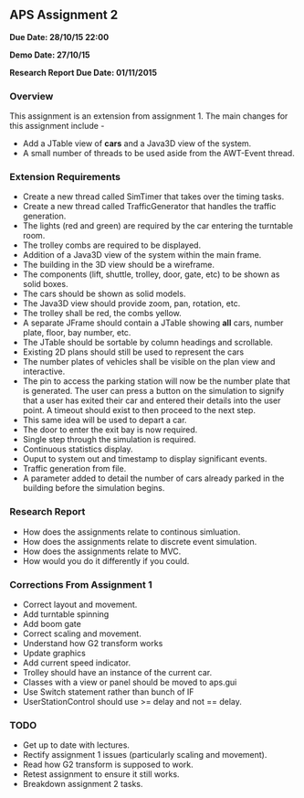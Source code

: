## APS Assignment 2

**Due Date: 28/10/15 22:00**

**Demo Date: 27/10/15**

**Research Report Due Date: 01/11/2015**

### Overview 

This assignment is an extension from assignment 1. The main changes for this assignment include -

- Add a JTable view of **cars** and a Java3D view of the system.
- A small number of threads to be used aside from the AWT-Event thread.

### Extension Requirements

- Create a new thread called SimTimer that takes over the timing tasks.
- Create a new thread called TrafficGenerator that handles the traffic generation.
- The lights (red and green) are required by the car entering the turntable room.
- The trolley combs are required to be displayed.
- Addition of a Java3D view of the system within the main frame.
- The building in the 3D view should be a wireframe.
- The components (lift, shuttle, trolley, door, gate, etc) to be shown as solid boxes.
- The cars should be shown as solid models.
- The Java3D view should provide zoom, pan, rotation, etc.
- The trolley shall be red, the combs yellow.
- A separate JFrame should contain a JTable showing **all** cars, number plate, floor, bay number, etc.
- The JTable should be sortable by column headings and scrollable.
- Existing 2D plans should still be used to represent the cars
- The number plates of vehicles shall be visible on the plan view and interactive.
- The pin to access the parking station will now be the number plate that is generated. The user can press a button on the simulation to signify that a user has exited their car and entered their details into the user point. A timeout should exist to then proceed to the next step.
- This same idea will be used to depart a car.
- The door to enter the exit bay is now required.
- Single step through the simulation is required.
- Continuous statistics display.
- Ouput to system out and timestamp to display significant events.
- Traffic generation from file.
- A parameter added to detail the number of cars already parked in the building before the simulation begins.

### Research Report

- How does the assignments relate to continous simluation.
- How does the assignments relate to discrete event simulation.
- How does the assignments relate to MVC.
- How would you do it differently if you could.

### Corrections From Assignment 1

- Correct layout and movement.
- Add turntable spinning
- Add boom gate
- Correct scaling and movement.
- Understand how G2 transform works
- Update graphics 
- Add current speed indicator.
- Trolley should have an instance of the current car.
- Classes with a view or panel should be moved to aps.gui
- Use Switch statement rather than bunch of IF
- UserStationControl should use >= delay and not == delay.

### TODO

- Get up to date with lectures.
- Rectify assignment 1 issues (particularly scaling and movement).
- Read how G2 transform is supposed to work.
- Retest assignment to ensure it still works.
- Breakdown assignment 2 tasks.